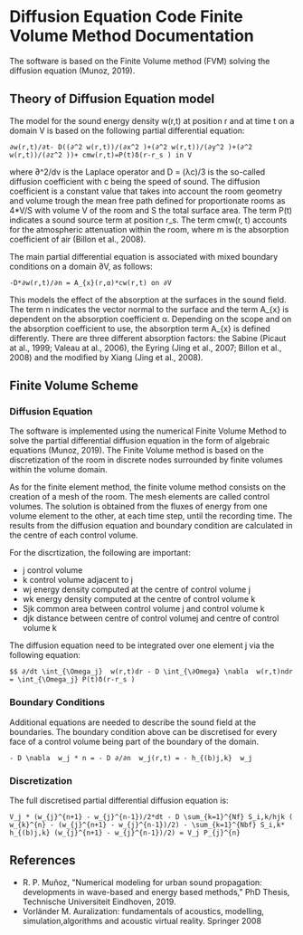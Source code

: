 # Diffusion Equation Code Finite Volume Method Documentation

The software is based on the Finite Volume method (FVM) solving the diffusion equation (Munoz, 2019).

## Theory of Diffusion Equation model

The model for the sound energy density w(r,t) at position r and at time t on a domain V is based on the following partial differential equation:
```{math}
∂w(r,t)/∂t- D((∂^2 w(r,t))/(∂x^2 )+(∂^2 w(r,t))/(∂y^2 )+(∂^2 w(r,t))/(∂z^2 ))+ cmw(r,t)=P(t)δ(r-r_s ) in V
```
where ∂^2/dv is the Laplace operator and D = (λc)/3 is the so-called diffusion coefficient with c being the speed of sound. The diffusion coefficient is a constant value that takes into account the room geometry and volume trough the mean free path defined for proportionate rooms as 4*V/S with volume V of the room and S the total surface area. The term P(t) indicates a sound source term at position r_s. The term cmw(r, t) accounts for the atmospheric attenuation within the room, where m is the absorption coefficient of air (Billon et al., 2008).

The main partial differential equation is associated with mixed boundary conditions on a domain ∂V, as follows:
```{math}
-D*∂w(r,t)/∂n = A_{x}(r,α)*cw(r,t) on ∂V
```
This models the effect of the absorption at the surfaces in the sound field.
The term n indicates the vector normal to the surface and the term A_{x} is dependent on the absorption coefficient α. Depending on the scope and on the absorption coefficient to use, the absorption term A_{x} is defined differently. There are three different absorption factors: the Sabine (Picaut at al., 1999; Valeau at al., 2006), the Eyring (Jing et al., 2007; Billon et al., 2008) and the modified by Xiang (Jing et al., 2008).

## Finite Volume Scheme

### Diffusion Equation
The software is implemented using the numerical Finite Volume Method to solve the partial differential diffusion equation in the form of algebraic equations (Munoz, 2019).
The Finite Volume method is based on the discretization of the room in discrete nodes surrounded by finite volumes within the volume domain.

As for the finite element method, the finite volume method consists on the creation of a mesh of the room. The mesh elements are called control volumes. The solution is obtained from the fluxes of energy from one volume element to the other, at each time step, until the recording time. The results from the diffusion equation and boundary condition are calculated in the centre of each control volume.

For the discrtization, the following are important:
- j control volume
- k control volume adjacent to j
- wj energy density computed at the centre of control volume j
- wk energy density computed at the centre of control volume k
- Sjk common area between control volume j and control volume k
- djk distance between centre of control volumej and centre of control volume k

The diffusion equation need to be integrated over one element j via the following equation:

```{math}
$$ ∂/dt \int_{\Omega_j}  w(r,t)dr - D \int_{\∂Omega} \nabla  w(r,t)ndr = \int_{\Omega_j} P(t)δ(r-r_s )
```

### Boundary Conditions
Additional equations are needed to describe the sound field at the boundaries. 
The boundary condition above can be discretised for every face of a control volume being part of the boundary of the domain. 
```{math}
- D \nabla  w_j * n = - D ∂/∂n  w_j(r,t) = - h_{(b)j,k}  w_j
```

### Discretization
The full discretised partial differential diffusion equation is:
```{math}
V_j * (w_{j}^{n+1} - w_{j}^{n-1})/2*dt - D \sum_{k=1}^{Nf} S_i,k/hjk ( w_{k}^{n} - (w_{j}^{n+1} - w_{j}^{n-1})/2) - \sum_{k=1}^{Nbf} S_i,k*  h_{(b)j,k} (w_{j}^{n+1} - w_{j}^{n-1})/2) = V_j P_{j}^{n}
```

## References
- R. P. Muñoz, "Numerical modeling for urban sound propagation: developments in wave-based and energy based methods," PhD Thesis, Technische Universiteit Eindhoven, 2019.
- Vorländer M. Auralization: fundamentals of acoustics, modelling, simulation,algorithms and acoustic virtual reality. Springer 2008